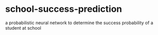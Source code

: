 # school-success-prediction
a probabilistic neural network to determine the success probability of a student at school
